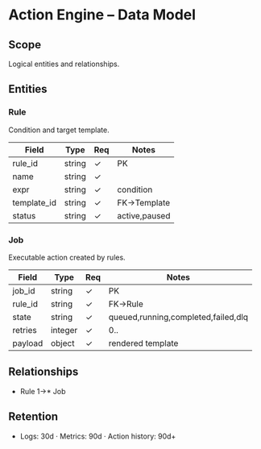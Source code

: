 # Action Engine – Data Model

## Scope
Logical entities and relationships.

## Entities
### Rule
Condition and target template.

| Field | Type | Req | Notes |
|------|------|-----|------|
| rule_id | string | ✓ | PK |
| name | string | ✓ |  |
| expr | string | ✓ | condition |
| template_id | string | ✓ | FK→Template |
| status | string | ✓ | active,paused |

### Job
Executable action created by rules.

| Field | Type | Req | Notes |
|------|------|-----|------|
| job_id | string | ✓ | PK |
| rule_id | string | ✓ | FK→Rule |
| state | string | ✓ | queued,running,completed,failed,dlq |
| retries | integer | ✓ | 0.. |
| payload | object | ✓ | rendered template |

## Relationships
- Rule 1→* Job

## Retention
- Logs: 30d · Metrics: 90d · Action history: 90d+
